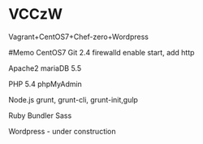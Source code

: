 # VCCzW
 Vagrant+CentOS7+Chef-zero+Wordpress

#Memo
 CentOS7
 Git 2.4
 firewalld enable start, add http

 Apache2
 mariaDB 5.5

 PHP 5.4
 phpMyAdmin

 Node.js
 grunt, grunt-cli, grunt-init,gulp

 Ruby
 Bundler
 Sass

 Wordpress - under construction